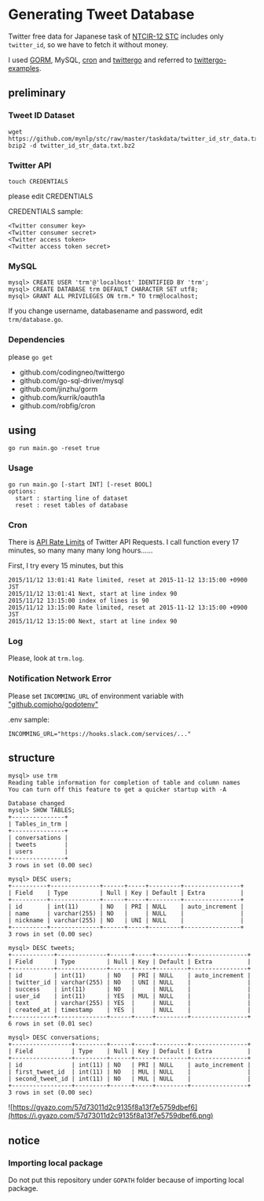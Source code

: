 # Generating Tweet Database

Twitter free data for Japanese task of [NTCIR-12 STC](http://ntcir12.noahlab.com.hk/stc.htm) includes only `twitter_id`, so we have to fetch it without money.

I used [GORM](https://github.com/jinzhu/gorm), MySQL, [cron](https://github.com/robfig/cron) and [twittergo](https://github.com/kurrik/twittergo) and referred to [twittergo-examples](https://github.com/kurrik/twittergo-examples).

## preliminary

### Tweet ID Dataset

```
wget https://github.com/mynlp/stc/raw/master/taskdata/twitter_id_str_data.txt.bz2
bzip2 -d twitter_id_str_data.txt.bz2
```

### Twitter API

```
touch CREDENTIALS
```

please edit CREDENTIALS

CREDENTIALS sample:

```
<Twitter consumer key>
<Twitter consumer secret>
<Twitter access token>
<Twitter access token secret>
```

### MySQL

```
mysql> CREATE USER 'trm'@'localhost' IDENTIFIED BY 'trm';
mysql> CREATE DATABASE trm DEFAULT CHARACTER SET utf8;
mysql> GRANT ALL PRIVILEGES ON trm.* TO trm@localhost;
```

If you change username, databasename and password, edit `trm/database.go`.

### Dependencies

please `go get`

* github.com/codingneo/twittergo
* github.com/go-sql-driver/mysql
* github.com/jinzhu/gorm
* github.com/kurrik/oauth1a
* github.com/robfig/cron

## using

```
go run main.go -reset true
```

### Usage

```
go run main.go [-start INT] [-reset BOOL]
options:
  start : starting line of dataset
  reset : reset tables of database
```

### Cron

There is [API Rate Limits](https://dev.twitter.com/rest/public/rate-limiting) of Twitter API Requests.
I call function every 17 minutes, so many many many long hours......

First, I try every 15 minutes, but this

```
2015/11/12 13:01:41 Rate limited, reset at 2015-11-12 13:15:00 +0900 JST
2015/11/12 13:01:41 Next, start at line index 90
2015/11/12 13:15:00 index of lines is 90
2015/11/12 13:15:00 Rate limited, reset at 2015-11-12 13:15:00 +0900 JST
2015/11/12 13:15:00 Next, start at line index 90
```

### Log

Please, look at `trm.log`.

### Notification Network Error

Please set `INCOMMING_URL` of environment variable with ["github.comjoho/godotenv"](https://github.com/joho/godotenv)

.env sample:

```
INCOMMING_URL="https://hooks.slack.com/services/..."
```

## structure

```
mysql> use trm
Reading table information for completion of table and column names
You can turn off this feature to get a quicker startup with -A

Database changed
mysql> SHOW TABLES;
+---------------+
| Tables_in_trm |
+---------------+
| conversations |
| tweets        |
| users         |
+---------------+
3 rows in set (0.00 sec)

mysql> DESC users;
+----------+--------------+------+-----+---------+----------------+
| Field    | Type         | Null | Key | Default | Extra          |
+----------+--------------+------+-----+---------+----------------+
| id       | int(11)      | NO   | PRI | NULL    | auto_increment |
| name     | varchar(255) | NO   |     | NULL    |                |
| nickname | varchar(255) | NO   | UNI | NULL    |                |
+----------+--------------+------+-----+---------+----------------+
3 rows in set (0.00 sec)

mysql> DESC tweets;
+------------+--------------+------+-----+---------+----------------+
| Field      | Type         | Null | Key | Default | Extra          |
+------------+--------------+------+-----+---------+----------------+
| id         | int(11)      | NO   | PRI | NULL    | auto_increment |
| twitter_id | varchar(255) | NO   | UNI | NULL    |                |
| success    | int(11)      | NO   |     | NULL    |                |
| user_id    | int(11)      | YES  | MUL | NULL    |                |
| text       | varchar(255) | YES  |     | NULL    |                |
| created_at | timestamp    | YES  |     | NULL    |                |
+------------+--------------+------+-----+---------+----------------+
6 rows in set (0.01 sec)

mysql> DESC conversations;
+-----------------+---------+------+-----+---------+----------------+
| Field           | Type    | Null | Key | Default | Extra          |
+-----------------+---------+------+-----+---------+----------------+
| id              | int(11) | NO   | PRI | NULL    | auto_increment |
| first_tweet_id  | int(11) | NO   | MUL | NULL    |                |
| second_tweet_id | int(11) | NO   | MUL | NULL    |                |
+-----------------+---------+------+-----+---------+----------------+
3 rows in set (0.00 sec)
```

![https://gyazo.com/57d73011d2c9135f8a13f7e5759dbef6](https://i.gyazo.com/57d73011d2c9135f8a13f7e5759dbef6.png)

## notice

### Importing local package

Do not put this repository under `GOPATH` folder because of importing local package.
